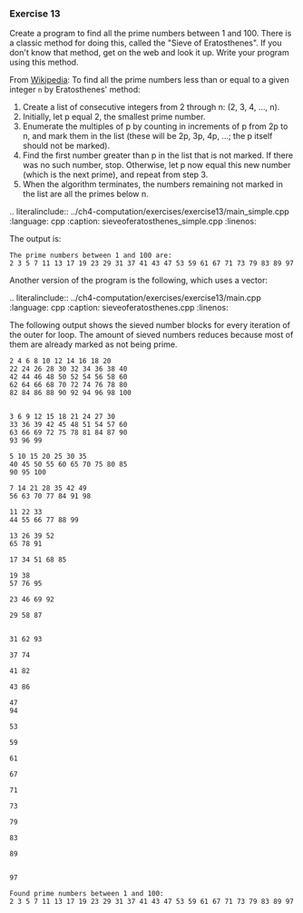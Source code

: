 ### Exercise 13

Create a program to find all the prime numbers between 1 and 100. 
There is a classic method for doing this, called the "Sieve of Eratosthenes".
If you don't know that method, get on the web and look it up. 
Write your program using this method.

From [Wikipedia](https://en.wikipedia.org/wiki/Sieve_of_Eratosthenes):
To find all the prime numbers less than or equal to a given integer `n` by Eratosthenes' method:

1. Create a list of consecutive integers from 2 through n: (2, 3, 4, ..., n).
2. Initially, let p equal 2, the smallest prime number.
3. Enumerate the multiples of p by counting in increments of p from 2p to n, and mark them in the list (these will be 2p, 3p, 4p, ...; the p itself should not be marked).
4. Find the first number greater than p in the list that is not marked. If there was no such number, stop. Otherwise, let p now equal this new number (which is the next prime), and repeat from step 3.
5. When the algorithm terminates, the numbers remaining not marked in the list are all the primes below n.


.. literalinclude:: ../ch4-computation/exercises/exercise13/main_simple.cpp
   :language: cpp
   :caption: sieveoferatosthenes_simple.cpp
   :linenos:

The output is:

```
The prime numbers between 1 and 100 are:
2 3 5 7 11 13 17 19 23 29 31 37 41 43 47 53 59 61 67 71 73 79 83 89 97 
```


Another version of the program is the following, which uses a vector: 

.. literalinclude:: ../ch4-computation/exercises/exercise13/main.cpp
   :language: cpp
   :caption: sieveoferatosthenes.cpp
   :linenos:

The following output shows the sieved number blocks for every iteration of the outer for loop.
The amount of sieved numbers reduces because most of them are already marked as not being prime.

```
2 4 6 8 10 12 14 16 18 20 
22 24 26 28 30 32 34 36 38 40 
42 44 46 48 50 52 54 56 58 60 
62 64 66 68 70 72 74 76 78 80 
82 84 86 88 90 92 94 96 98 100 


3 6 9 12 15 18 21 24 27 30 
33 36 39 42 45 48 51 54 57 60 
63 66 69 72 75 78 81 84 87 90 
93 96 99 

5 10 15 20 25 30 35 
40 45 50 55 60 65 70 75 80 85 
90 95 100 

7 14 21 28 35 42 49 
56 63 70 77 84 91 98 

11 22 33 
44 55 66 77 88 99 

13 26 39 52 
65 78 91 

17 34 51 68 85 

19 38 
57 76 95 

23 46 69 92 

29 58 87 


31 62 93 

37 74 

41 82 

43 86 

47 
94 

53 

59 

61 

67 

71 

73 

79 

83 

89 


97 

Found prime numbers between 1 and 100: 
2 3 5 7 11 13 17 19 23 29 31 37 41 43 47 53 59 61 67 71 73 79 83 89 97 
```
